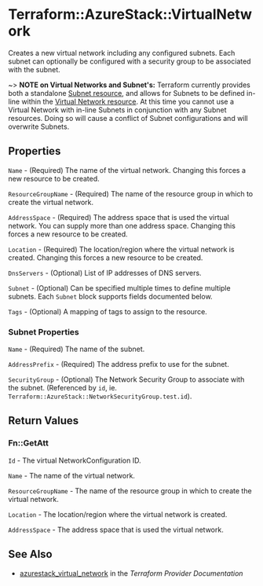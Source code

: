 # Terraform::AzureStack::VirtualNetwork

Creates a new virtual network including any configured subnets. Each subnet can
optionally be configured with a security group to be associated with the subnet.

~> **NOTE on Virtual Networks and Subnet's:** Terraform currently
provides both a standalone [Subnet resource](subnet.html), and allows for Subnets to be defined in-line within the [Virtual Network resource](virtual_network.html).
At this time you cannot use a Virtual Network with in-line Subnets in conjunction with any Subnet resources. Doing so will cause a conflict of Subnet configurations and will overwrite Subnets.

## Properties

`Name` - (Required) The name of the virtual network. Changing this forces a
new resource to be created.

`ResourceGroupName` - (Required) The name of the resource group in which to
create the virtual network.

`AddressSpace` - (Required) The address space that is used the virtual
network. You can supply more than one address space. Changing this forces
a new resource to be created.

`Location` - (Required) The location/region where the virtual network is
created. Changing this forces a new resource to be created.

`DnsServers` - (Optional) List of IP addresses of DNS servers.

`Subnet` - (Optional) Can be specified multiple times to define multiple
subnets. Each `Subnet` block supports fields documented below.

`Tags` - (Optional) A mapping of tags to assign to the resource.

### Subnet Properties

`Name` - (Required) The name of the subnet.

`AddressPrefix` - (Required) The address prefix to use for the subnet.

`SecurityGroup` - (Optional) The Network Security Group to associate with
the subnet. (Referenced by `id`, ie. `Terraform::AzureStack::NetworkSecurityGroup.test.id`).


## Return Values

### Fn::GetAtt

`Id` - The virtual NetworkConfiguration ID.

`Name` - The name of the virtual network.

`ResourceGroupName` - The name of the resource group in which to create the virtual network.

`Location` - The location/region where the virtual network is created.

`AddressSpace` - The address space that is used the virtual network.

## See Also

* [azurestack_virtual_network](https://www.terraform.io/docs/providers/azurestack/r/virtual_network.html) in the _Terraform Provider Documentation_